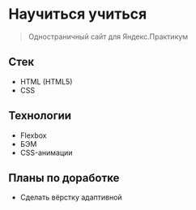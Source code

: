 # Научиться учиться
> Одностраничный сайт для Яндекс.Практикум

## Стек
* HTML (HTML5)
* CSS

## Технологии
* Flexbox
* БЭМ
* CSS-анимации

## Планы по доработке
* Сделать вёрстку адаптивной
